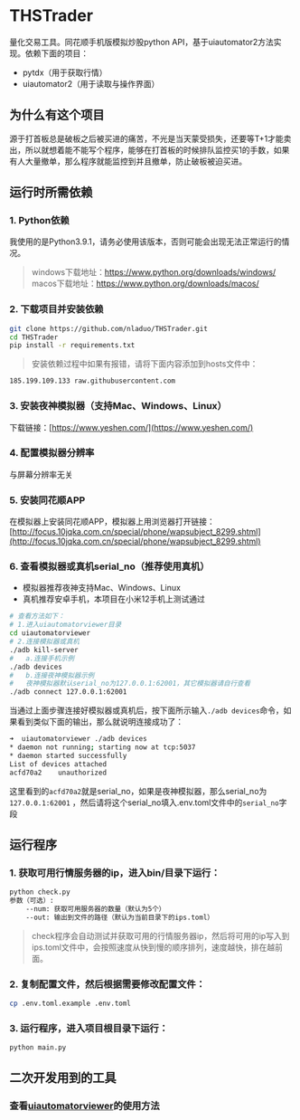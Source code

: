 # THSTrader
量化交易工具。同花顺手机版模拟炒股python API，基于uiautomator2方法实现。依赖下面的项目：
* pytdx（用于获取行情）
* uiautomator2（用于读取与操作界面）

## 为什么有这个项目
源于打首板总是破板之后被买进的痛苦，不光是当天蒙受损失，还要等T+1才能卖出，所以就想着能不能写个程序，能够在打首板的时候排队监控买1的手数，如果有人大量撤单，那么程序就能监控到并且撤单，防止破板被迫买进。

## 运行时所需依赖
### 1. Python依赖
我使用的是Python3.9.1，请务必使用该版本，否则可能会出现无法正常运行的情况。
> windows下载地址：https://www.python.org/downloads/windows/
> macos下载地址：https://www.python.org/downloads/macos/

### 2. 下载项目并安装依赖
``` bash
git clone https://github.com/nladuo/THSTrader.git
cd THSTrader
pip install -r requirements.txt
```
> 安装依赖过程中如果有报错，请将下面内容添加到hosts文件中：
```bash
185.199.109.133 raw.githubusercontent.com
```

### 3. 安装夜神模拟器（支持Mac、Windows、Linux）
下载链接：[https://www.yeshen.com/](https://www.yeshen.com/)

### 4. 配置模拟器分辨率
与屏幕分辨率无关

### 5. 安装同花顺APP
在模拟器上安装同花顺APP，模拟器上用浏览器打开链接：[http://focus.10jqka.com.cn/special/phone/wapsubject_8299.shtml](http://focus.10jqka.com.cn/special/phone/wapsubject_8299.shtml) 

### 6. 查看模拟器或真机serial_no（推荐使用真机）
* 模拟器推荐夜神支持Mac、Windows、Linux 
* 真机推荐安卓手机，本项目在小米12手机上测试通过

```bash
# 查看方法如下：
# 1.进入uiautomatorviewer目录
cd uiautomatorviewer
# 2.连接模拟器或真机
./adb kill-server
#   a.连接手机示例
./adb devices
#   b.连接夜神模拟器示例
#   夜神模拟器默认serial_no为127.0.0.1:62001，其它模拟器请自行查看
./adb connect 127.0.0.1:62001
```
当通过上面步骤连接好模拟器或真机后，按下面所示输入`./adb devices`命令，如果看到类似下面的输出，那么就说明连接成功了：
```bash
➜  uiautomatorviewer ./adb devices
* daemon not running; starting now at tcp:5037
* daemon started successfully
List of devices attached
acfd70a2	unauthorized
```
这里看到的`acfd70a2`就是serial_no，如果是夜神模拟器，那么serial_no为`127.0.0.1:62001`
，然后请将这个serial_no填入.env.toml文件中的`serial_no`字段

## 运行程序
### 1. 获取可用行情服务器的ip，进入bin/目录下运行：
``` bash
python check.py
参数（可选）:
    --num: 获取可用服务器的数量（默认为5个）
    --out: 输出到文件的路径（默认为当前目录下的ips.toml）
```
> check程序会自动测试并获取可用的行情服务器ip，然后将可用的ip写入到ips.toml文件中，会按照速度从快到慢的顺序排列，速度越快，排在越前面。

### 2. 复制配置文件，然后根据需要修改配置文件：
``` bash
cp .env.toml.example .env.toml
```

### 3. 运行程序，进入项目根目录下运行：
``` bash
python main.py
```

## 二次开发用到的工具
### 查看[uiautomatorviewer](uiautomatorviewer/README.md)的使用方法
